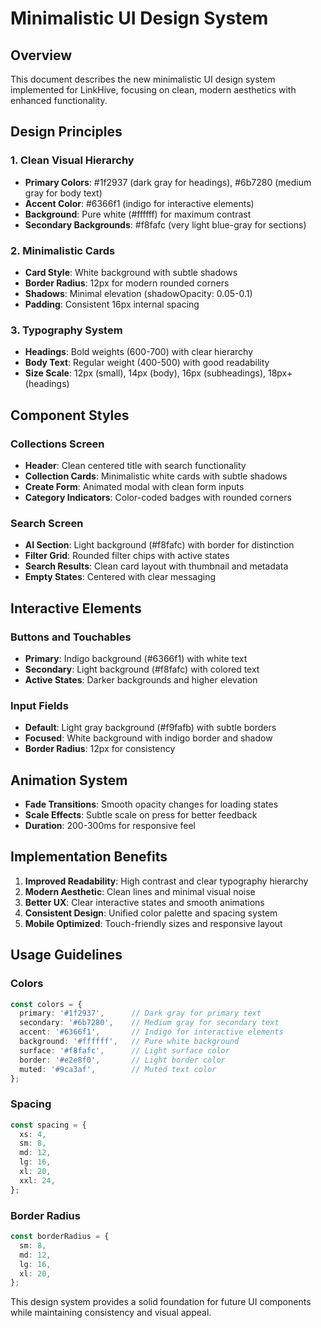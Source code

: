 # Minimalistic UI Design System

## Overview
This document describes the new minimalistic UI design system implemented for LinkHive, focusing on clean, modern aesthetics with enhanced functionality.

## Design Principles

### 1. Clean Visual Hierarchy
- **Primary Colors**: #1f2937 (dark gray for headings), #6b7280 (medium gray for body text)
- **Accent Color**: #6366f1 (indigo for interactive elements)
- **Background**: Pure white (#ffffff) for maximum contrast
- **Secondary Backgrounds**: #f8fafc (very light blue-gray for sections)

### 2. Minimalistic Cards
- **Card Style**: White background with subtle shadows
- **Border Radius**: 12px for modern rounded corners
- **Shadows**: Minimal elevation (shadowOpacity: 0.05-0.1)
- **Padding**: Consistent 16px internal spacing

### 3. Typography System
- **Headings**: Bold weights (600-700) with clear hierarchy
- **Body Text**: Regular weight (400-500) with good readability
- **Size Scale**: 12px (small), 14px (body), 16px (subheadings), 18px+ (headings)

## Component Styles

### Collections Screen
- **Header**: Clean centered title with search functionality
- **Collection Cards**: Minimalistic white cards with subtle shadows
- **Create Form**: Animated modal with clean form inputs
- **Category Indicators**: Color-coded badges with rounded corners

### Search Screen
- **AI Section**: Light background (#f8fafc) with border for distinction
- **Filter Grid**: Rounded filter chips with active states
- **Search Results**: Clean card layout with thumbnail and metadata
- **Empty States**: Centered with clear messaging

## Interactive Elements

### Buttons and Touchables
- **Primary**: Indigo background (#6366f1) with white text
- **Secondary**: Light background (#f8fafc) with colored text
- **Active States**: Darker backgrounds and higher elevation

### Input Fields
- **Default**: Light gray background (#f9fafb) with subtle borders
- **Focused**: White background with indigo border and shadow
- **Border Radius**: 12px for consistency

## Animation System
- **Fade Transitions**: Smooth opacity changes for loading states
- **Scale Effects**: Subtle scale on press for better feedback
- **Duration**: 200-300ms for responsive feel

## Implementation Benefits

1. **Improved Readability**: High contrast and clear typography hierarchy
2. **Modern Aesthetic**: Clean lines and minimal visual noise
3. **Better UX**: Clear interactive states and smooth animations
4. **Consistent Design**: Unified color palette and spacing system
5. **Mobile Optimized**: Touch-friendly sizes and responsive layout

## Usage Guidelines

### Colors
```typescript
const colors = {
  primary: '#1f2937',      // Dark gray for primary text
  secondary: '#6b7280',    // Medium gray for secondary text
  accent: '#6366f1',       // Indigo for interactive elements
  background: '#ffffff',   // Pure white background
  surface: '#f8fafc',      // Light surface color
  border: '#e2e8f0',       // Light border color
  muted: '#9ca3af',        // Muted text color
};
```

### Spacing
```typescript
const spacing = {
  xs: 4,
  sm: 8,
  md: 12,
  lg: 16,
  xl: 20,
  xxl: 24,
};
```

### Border Radius
```typescript
const borderRadius = {
  sm: 8,
  md: 12,
  lg: 16,
  xl: 20,
};
```

This design system provides a solid foundation for future UI components while maintaining consistency and visual appeal.